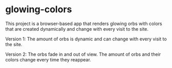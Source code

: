 # glowing-colors

This project is a browser-based app that renders glowing orbs with colors that are created dynamically and change with every visit to the site.

Version 1: The amount of orbs is dynamic and can change with every visit to the site.

Version 2: The orbs fade in and out of view. The amount of orbs and their colors change every time they reappear.